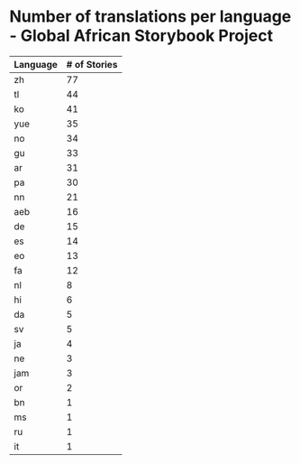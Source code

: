 # Number of translations per language - Global African Storybook Project

Language | # of Stories
-------- | ------------
zh | 77
tl | 44
ko | 41
yue | 35
no | 34
gu | 33
ar | 31
pa | 30
nn | 21
aeb | 16
de | 15
es | 14
eo | 13
fa | 12
nl | 8
hi | 6
da | 5
sv | 5
ja | 4
ne | 3
jam | 3
or | 2
bn | 1
ms | 1
ru | 1
it | 1
